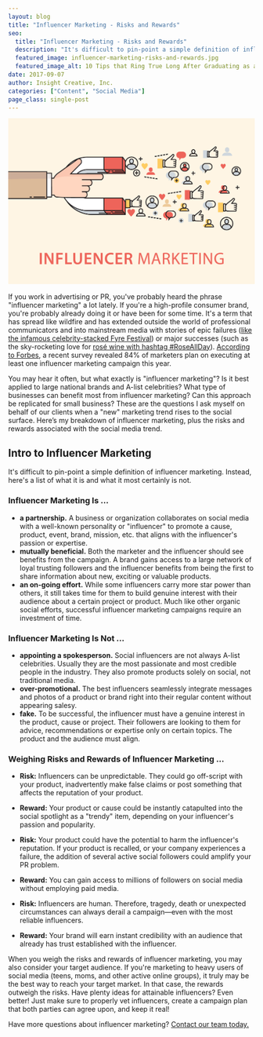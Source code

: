 ```yaml
---
layout: blog
title: "Influencer Marketing - Risks and Rewards"
seo:
  title: "Influencer Marketing - Risks and Rewards"
  description: "It's difficult to pin-point a simple definition of influencer marketing. Instead, here's a list of what it is and what it most certainly is not."
  featured_image: influencer-marketing-risks-and-rewards.jpg
  featured_image_alt: 10 Tips that Ring True Long After Graduating as a Creative
date: 2017-09-07
author: Insight Creative, Inc.
categories: ["Content", "Social Media"]
page_class: single-post
---
```


![Influencer Marketing: Risks and Rewards](influencer-marketing-risks-and-rewards.jpg)

If you work in advertising or PR, you've probably heard the phrase "influencer marketing" a lot lately. If you're a high-profile consumer brand, you're probably already doing it or have been for some time. It's a term that has spread like wildfire and has extended outside the world of professional communicators and into mainstream media with stories of epic failures (<a href="https://www.inc.com/shane-barker/the-fyre-festival-marketing-disaster-2-important-i.html" target="_blank" rel="noopener noreferrer">like the infamous celebrity-stacked Fyre Festival</a>) or major successes (such as the sky-rocketing love for <a href="http://www.vogue.com/article/rose-trend-tipping-point" target="_blank" rel="noopener noreferrer">rosé wine with hashtag #RoseAllDay</a>). <a href="https://www.forbes.com/sites/ajagrawal/2016/12/27/why-influencer-marketing-will-explode-in-2017/#26af3fd420a9" target="_blank" rel="noopener noreferrer">According to Forbes</a>, a recent survey revealed 84% of marketers plan on executing at least one influencer marketing campaign this year.

You may hear it often, but what exactly is "influencer marketing"? Is it best applied to large national brands and A-list celebrities? What type of businesses can benefit most from influencer marketing? Can this approach be replicated for small business? These are the questions I ask myself on behalf of our clients when a "new" marketing trend rises to the social surface. Here’s my breakdown of influencer marketing, plus the risks and rewards associated with the social media trend.

## Intro to Influencer Marketing

It's difficult to pin-point a simple definition of influencer marketing. Instead, here's a list of what it is and what it most certainly is not.

### Influencer Marketing Is ...

- **a partnership.** A business or organization collaborates on social media with a well-known personality or "influencer" to promote a cause, product, event, brand, mission, etc. that aligns with the influencer's passion or expertise.
- **mutually beneficial.** Both the marketer and the influencer should see benefits from the campaign. A brand gains access to a large network of loyal trusting followers and the influencer benefits from being the first to share information about new, exciting or valuable products.
- **an on-going effort.** While some influencers carry more star power than others, it still takes time for them to build genuine interest with their audience about a certain project or product. Much like other organic social efforts, successful influencer marketing campaigns require an investment of time.

### Influencer Marketing Is Not ...

- **appointing a spokesperson.** Social influencers are not always A-list celebrities. Usually they are the most passionate and most credible people in the industry. They also promote products solely on social, not traditional media.
- **over-promotional.** The best influencers seamlessly integrate messages and photos of a product or brand right into their regular content without appearing salesy.
- **fake.** To be successful, the influencer must have a genuine interest in the product, cause or project. Their followers are looking to them for advice, recommendations or expertise only on certain topics. The product and the audience must align.

### Weighing Risks and Rewards of Influencer Marketing …

- **Risk:** Influencers can be unpredictable. They could go off-script with your product, inadvertently make false claims or post something that affects the reputation of your product.

- **Reward:** Your product or cause could be instantly catapulted into the social spotlight as a "trendy" item, depending on your influencer's passion and popularity.

- **Risk:** Your product could have the potential to harm the influencer's reputation. If your product is recalled, or your company experiences a failure, the addition of several active social followers could amplify your PR problem.

- **Reward:** You can gain access to millions of followers on social media without employing paid media.

- **Risk:** Influencers are human. Therefore, tragedy, death or unexpected circumstances can always derail a campaign—even with the most reliable influencers.

- **Reward:** Your brand will earn instant credibility with an audience that already has trust established with the influencer.

When you weigh the risks and rewards of influencer marketing, you may also consider your target audience. If you're marketing to heavy users of social media (teens, moms, and other active online groups), it truly may be the best way to reach your target market. In that case, the rewards outweigh the risks. Have plenty ideas for attainable influencers? Even better! Just make sure to properly vet influencers, create a campaign plan that both parties can agree upon, and keep it real!

Have more questions about influencer marketing? <a href="mailto:media@insightcreative.com">Contact our team today.</a>
